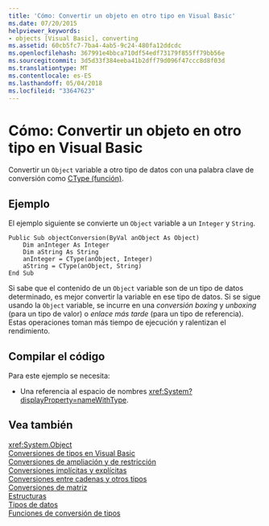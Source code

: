 ```yaml
---
title: 'Cómo: Convertir un objeto en otro tipo en Visual Basic'
ms.date: 07/20/2015
helpviewer_keywords:
- objects [Visual Basic], converting
ms.assetid: 60cb5fc7-7ba4-4ab5-9c24-480fa12ddcdc
ms.openlocfilehash: 367991e4bbca710df54edf73179f855ff79bb56e
ms.sourcegitcommit: 3d5d33f384eeba41b2dff79d096f47ccc8d8f03d
ms.translationtype: MT
ms.contentlocale: es-ES
ms.lasthandoff: 05/04/2018
ms.locfileid: "33647623"
---
```

# <a name="how-to-convert-an-object-to-another-type-in-visual-basic"></a>Cómo: Convertir un objeto en otro tipo en Visual Basic
Convertir un `Object` variable a otro tipo de datos con una palabra clave de conversión como [CType (función)](../../../../visual-basic/language-reference/functions/ctype-function.md).  
  
## <a name="example"></a>Ejemplo  
 El ejemplo siguiente se convierte un `Object` variable a un `Integer` y `String`.  
  
```  
Public Sub objectConversion(ByVal anObject As Object)  
    Dim anInteger As Integer  
    Dim aString As String  
    anInteger = CType(anObject, Integer)  
    aString = CType(anObject, String)  
End Sub  
```  
  
 Si sabe que el contenido de un `Object` variable son de un tipo de datos determinado, es mejor convertir la variable en ese tipo de datos. Si se sigue usando la `Object` variable, se incurre en una *conversión boxing* y *unboxing* (para un tipo de valor) o *enlace más tarde* (para un tipo de referencia). Estas operaciones toman más tiempo de ejecución y ralentizan el rendimiento.  
  
## <a name="compiling-the-code"></a>Compilar el código  
 Para este ejemplo se necesita:  
  
-   Una referencia al espacio de nombres <xref:System?displayProperty=nameWithType>.  
  
## <a name="see-also"></a>Vea también  
 <xref:System.Object>  
 [Conversiones de tipos en Visual Basic](../../../../visual-basic/programming-guide/language-features/data-types/type-conversions.md)  
 [Conversiones de ampliación y de restricción](../../../../visual-basic/programming-guide/language-features/data-types/widening-and-narrowing-conversions.md)  
 [Conversiones implícitas y explícitas](../../../../visual-basic/programming-guide/language-features/data-types/implicit-and-explicit-conversions.md)  
 [Conversiones entre cadenas y otros tipos](../../../../visual-basic/programming-guide/language-features/data-types/conversions-between-strings-and-other-types.md)  
 [Conversiones de matriz](../../../../visual-basic/programming-guide/language-features/data-types/array-conversions.md)  
 [Estructuras](../../../../visual-basic/programming-guide/language-features/data-types/structures.md)  
 [Tipos de datos](../../../../visual-basic/language-reference/data-types/data-type-summary.md)  
 [Funciones de conversión de tipos](../../../../visual-basic/language-reference/functions/type-conversion-functions.md)
